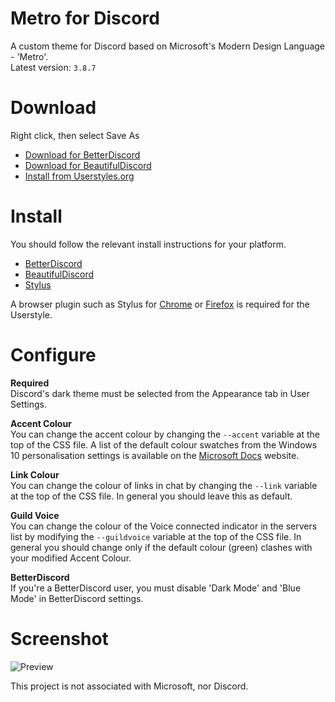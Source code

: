 # Metro for Discord
A custom theme for Discord based on Microsoft's Modern Design Language - 'Metro'.  
Latest version: `3.8.7`

# Download
Right click, then select Save As  
* [Download for BetterDiscord](https://raw.githubusercontent.com/TakosThings/Metro-for-Discord/master/dist/Metro_for_Discord.theme.css)
* [Download for BeautifulDiscord](https://raw.githubusercontent.com/TakosThings/Metro-for-Discord/master/dist/Metro_for_Discord.css)
* [Install from Userstyles.org](https://userstyles.org/styles/136340/metro-for-discord)

# Install
You should follow the relevant install instructions for your platform.  
* [BetterDiscord](https://i.imgur.com/H7VyWea.png)
* [BeautifulDiscord](https://github.com/DTinker/discord-resources/wiki/Installing-Modifications#beautifuldiscord)
* [Stylus](https://userstyles.org/help/stylish)

A browser plugin such as Stylus for [Chrome](https://chrome.google.com/webstore/detail/clngdbkpkpeebahjckkjfobafhncgmne) or [Firefox](https://addons.mozilla.org/en-US/firefox/addon/styl-us/) is required for the Userstyle.

# Configure
**Required**  
Discord's dark theme must be selected from the Appearance tab in User Settings.

**Accent Colour**  
You can change the accent colour by changing the `--accent` variable at the top of the CSS file. A list of the default colour swatches from the Windows 10 personalisation settings is available on the [Microsoft Docs](https://github.com/MicrosoftDocs/windows-uwp/blob/53eb5fbcf125c9b189de37a6afb8b50ccc2a49fe/windows-apps-src/design/style/color.md#windows-accent-colors) website.

**Link Colour**  
You can change the colour of links in chat by changing the `--link` variable at the top of the CSS file. In general you should leave this as default.

**Guild Voice**  
You can change the colour of the Voice connected indicator in the servers list by modifying the `--guildvoice` variable at the top of the CSS file. In general you should change only if the default colour (green) clashes with your modified Accent Colour.

**BetterDiscord**  
If you're a BetterDiscord user, you must disable 'Dark Mode' and 'Blue Mode' in BetterDiscord settings.

# Screenshot
![Preview](https://i.imgur.com/5PzfgwK.jpg)

This project is not associated with Microsoft, nor Discord.
